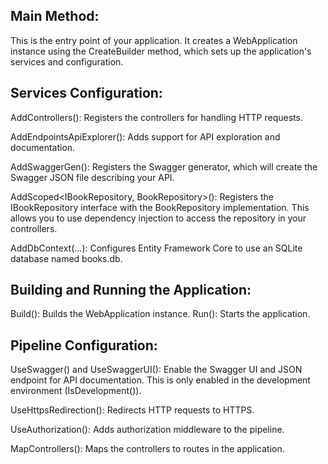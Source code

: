 Main Method:
------------
This is the entry point of your application. It creates a WebApplication instance using the CreateBuilder method, which sets up the application's services and configuration.

Services Configuration:
----------------------
AddControllers(): Registers the controllers for handling HTTP requests.

AddEndpointsApiExplorer(): Adds support for API exploration and documentation.

AddSwaggerGen(): Registers the Swagger generator, which will create the Swagger JSON file describing your API.

AddScoped<IBookRepository, BookRepository>(): Registers the IBookRepository interface with the BookRepository implementation. This allows you to use dependency injection to access the repository in your controllers.

AddDbContext<BookContext>(...): Configures Entity Framework Core to use an SQLite database named books.db.


Building and Running the Application:
-------------------------------------
Build(): Builds the WebApplication instance.
Run(): Starts the application.

Pipeline Configuration:
-----------------------
UseSwagger() and UseSwaggerUI(): Enable the Swagger UI and JSON endpoint for API documentation. This is only enabled in the development environment (IsDevelopment()).

UseHttpsRedirection(): Redirects HTTP requests to HTTPS.

UseAuthorization(): Adds authorization middleware to the pipeline.

MapControllers(): Maps the controllers to routes in the application.
